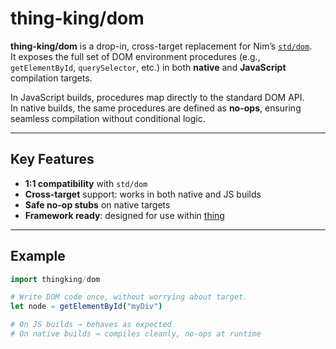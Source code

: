 # thing-king/dom

**thing-king/dom** is a drop-in, cross-target replacement for Nim’s [`std/dom`](https://nim-lang.org/docs/dom.html).  
It exposes the full set of DOM environment procedures (e.g., `getElementById`, `querySelector`, etc.) in both **native** and **JavaScript** compilation targets.

In JavaScript builds, procedures map directly to the standard DOM API.  
In native builds, the same procedures are defined as **no-ops**, ensuring seamless compilation without conditional logic.

---

## Key Features
- **1:1 compatibility** with `std/dom`
- **Cross-target** support: works in both native and JS builds
- **Safe no-op stubs** on native targets
- **Framework ready**: designed for use within [thing](https://github.com/thing-king)

---

## Example

```nim
import thingking/dom

# Write DOM code once, without worrying about target.
let node = getElementById("myDiv")

# On JS builds → behaves as expected
# On native builds → compiles cleanly, no-ops at runtime
```